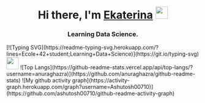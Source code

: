 <h1 align="center">Hi there, I'm <a href="https://daniilshat.ru/" target="_blank">Ekaterina</a> 
<img src="https://github.com/blackcater/blackcater/raw/main/images/Hi.gif" height="32"/></h1>
<h3 align="center">Learning Data Science.</h3>
[![Typing SVG](https://readme-typing-svg.herokuapp.com/?lines=Ecole+42+student;Learning+Data+Science)](https://git.io/typing-svg)
<img height="32" width="32" src="https://user-images.githubusercontent.com/62388152/179234829-4edcf9e1-175e-420a-b7c9-3b8c29e11f8d.svg" />
![Top Langs](https://github-readme-stats.vercel.app/api/top-langs/?username=anuraghazra)](https://github.com/anuraghazra/github-readme-stats)
![My github activity graph](https://activity-graph.herokuapp.com/graph?username=Ashutosh00710)](https://github.com/ashutosh00710/github-readme-activity-graph)

